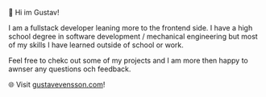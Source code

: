 👋 Hi im Gustav!

I am a fullstack developer leaning more to the frontend side.
I have a high school degree in software development / mechanical engineering but most of my skills I have learned outside of school or work.

Feel free to chekc out some of my projects and I am more then happy to awnser any questions och feedback.

🌐 Visit [gustavevensson.com](https://gustavevensson.com/)!
